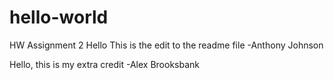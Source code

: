 # hello-world
HW Assignment 2
Hello This is the edit to the readme file
-Anthony Johnson

Hello, this is my extra credit
-Alex Brooksbank